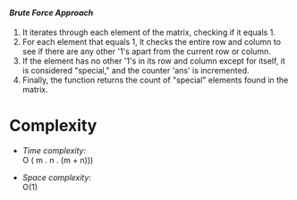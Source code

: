 #### **_Brute Force Approach_**

1.  It iterates through each element of the matrix, checking if it equals 1.
2.  For each element that equals 1, it checks the entire row and column to see if there are any other '1's apart from the current row or column.
3.  If the element has no other '1's in its row and column except for itself, it is considered "special," and the counter 'ans' is incremented.
4.  Finally, the function returns the count of "special" elements found in the matrix.

# Complexity

- _Time complexity:_\
  O ( m . n . (m + n)))

- _Space complexity:_\
  O(1)
